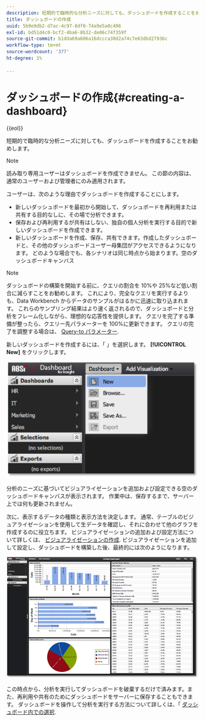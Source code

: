 ```yaml
---
description: 短期的で臨時的な分析ニーズに対しても、ダッシュボードを作成することをお勧めします。
title: ダッシュボードの作成
uuid: 5b9e9db2-d7ac-4c97-8df0-74a9e5a0c496
exl-id: bd51d4c0-bcf2-4ba6-8b32-de06c74f359f
source-git-commit: b1dda69a606a16dccca30d2a74c7e63dbd27936c
workflow-type: tm+mt
source-wordcount: '377'
ht-degree: 1%

---
```


# ダッシュボードの作成{#creating-a-dashboard}

{{eol}}

短期的で臨時的な分析ニーズに対しても、ダッシュボードを作成することをお勧めします。

>[!NOTE]
>
>読み取り専用ユーザーはダッシュボードを作成できません。 この節の内容は、通常のユーザーおよび管理者にのみ適用されます。

ユーザーは、次のような理由でダッシュボードを作成することにします。

* 新しいダッシュボードを最初から開始して、ダッシュボードを再利用または共有する目的なしに、その場で分析できます。
* 保存および再利用するが共有はしない、独自の個人分析を実行する目的で新しいダッシュボードを作成できます。
* 新しいダッシュボードを作成、保存、共有できます。作成したダッシュボードと、その他のダッシュボードユーザー母集団がアクセスできるようになります。 どのような場合でも、各シナリオは同じ時点から始まります。空のダッシュボードキャンバス

>[!NOTE]
>
>ダッシュボードの構築を開始する前に、クエリの割合を 10%や 25%など低い割合に減らすことをお勧めします。 これにより、完全なクエリを実行するよりも、Data Workbench からデータのサンプルがはるかに迅速に取り込まれます。 これらのサンプリング結果はより速く返されるので、ダッシュボードと分析をフレーム化しながら、理想的な応答性を提供します。 クエリを完了する準備が整ったら、クエリー先パラメーターを 100%に更新できます。 クエリの完了を調整する場合は、 [Query-to パラメーター](../../../home/c-adobe-data-workbench-dashboard/c-dashboards/c-query-to-parameter.md#concept-33db106e28bc4108bca9e8d0a440d323).

新しいダッシュボードを作成するには、「 」を選択します。 **[!UICONTROL New]** をクリックします。

![](assets/new_dashboard.png)

分析のニーズに基づいてビジュアライゼーションを追加および設定できる空のダッシュボードキャンバスが表示されます。 作業中は、保存するまで、サーバー上では何も更新されません。

次に、表示するデータの種類と表示方法を決定します。 通常、テーブルのビジュアライゼーションを使用して生データを確認し、それに合わせて他のグラフを作成するのに役立ちます。 ビジュアライゼーションの追加および設定方法について詳しくは、 [ビジュアライゼーションの作成](../../../home/c-adobe-data-workbench-dashboard/c-visualizations/t-creating-visualizations.md#task-c6f1d20fa2484aeeb9a8487625054ecf). ビジュアライゼーションを追加して設定し、ダッシュボードを構築した後、最終的には次のようになります。

![](assets/after_configure.png)

この時点から、分析を実行してダッシュボードを破棄するだけで済みます。また、再利用や共有のためにダッシュボードをサーバーに保存することもできます。 ダッシュボードを操作して分析を実行する方法について詳しくは、「 [ダッシュボード内での選択](../../../home/c-adobe-data-workbench-dashboard/c-making-selections-within-the-dashboard/c-making-selections-within-the-dashboard.md#concept-0989862de0044cc4bbfd7f4441275fc4).
